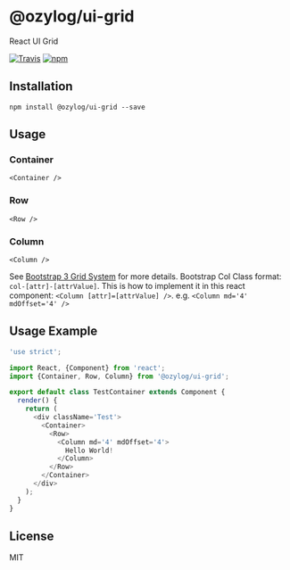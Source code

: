 # @ozylog/ui-grid
React UI Grid

[![Travis](https://img.shields.io/travis/ozylog/ui-grid.svg)](https://travis-ci.org/ozylog/ui-grid) [![npm](https://img.shields.io/npm/dt/@ozylog/ui-grid.svg)](https://www.npmjs.com/package/@ozylog/ui-grid)

## Installation
```
npm install @ozylog/ui-grid --save
```

## Usage

### Container
```
<Container />
```

### Row
```
<Row />
```

### Column
```
<Column />
```

See [Bootstrap 3 Grid System](http://getbootstrap.com/css/#grid) for more details. Bootstrap Col Class format: `col-[attr]-[attrValue]`. This is how to implement it in this react component: `<Column [attr]=[attrValue] />`. e.g. `<Column md='4' mdOffset='4' />`

## Usage Example
```javascript
'use strict';

import React, {Component} from 'react';
import {Container, Row, Column} from '@ozylog/ui-grid';

export default class TestContainer extends Component {
  render() {
    return (
      <div className='Test'>
        <Container>
          <Row>
            <Column md='4' mdOffset='4'>
              Hello World!
            </Column>
          </Row>
        </Container>
      </div>
    );
  }
}
```

## License
MIT
